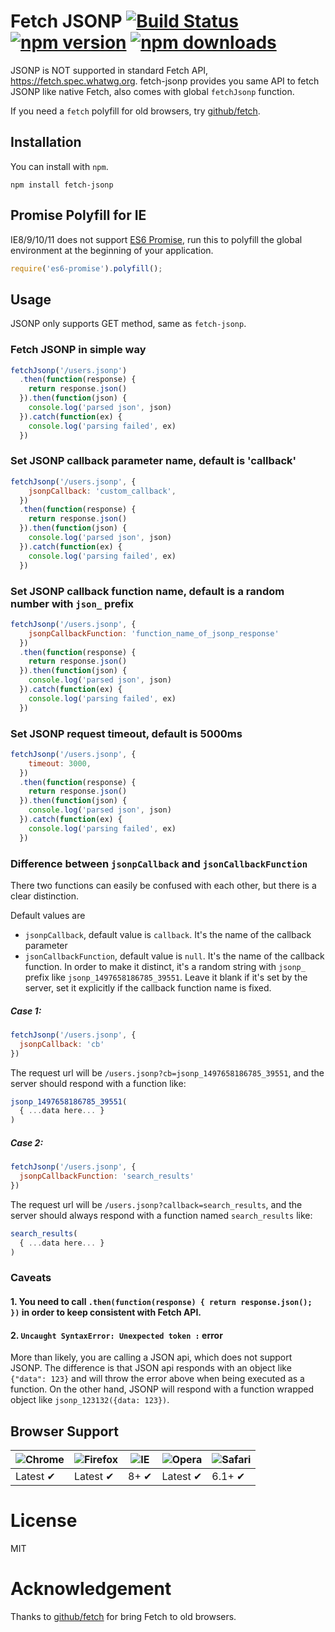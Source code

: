 # Fetch JSONP [![Build Status](https://travis-ci.org/camsong/fetch-jsonp.svg)](https://travis-ci.org/camsong/fetch-jsonp) [![npm version](https://badge.fury.io/js/fetch-jsonp.svg)](http://badge.fury.io/js/fetch-jsonp) [![npm downloads](https://img.shields.io/npm/dm/fetch-jsonp.svg?style=flat-square)](https://www.npmjs.com/package/fetch-jsonp)

JSONP is NOT supported in standard Fetch API, https://fetch.spec.whatwg.org.
fetch-jsonp provides you same API to fetch JSONP like native Fetch, also comes
with global `fetchJsonp` function.

If you need a `fetch` polyfill for old browsers, try [github/fetch](http://github.com/github/fetch).

## Installation

You can install with `npm`.

```
npm install fetch-jsonp
```

## Promise Polyfill for IE

IE8/9/10/11 does not support [ES6 Promise](https://tc39.github.io/ecma262/#sec-promise-constructor), run this to polyfill the global environment at the beginning of your application.

```js
require('es6-promise').polyfill();
```

## Usage

JSONP only supports GET method, same as `fetch-jsonp`.

### Fetch JSONP in simple way

```javascript
fetchJsonp('/users.jsonp')
  .then(function(response) {
    return response.json()
  }).then(function(json) {
    console.log('parsed json', json)
  }).catch(function(ex) {
    console.log('parsing failed', ex)
  })
```

### Set JSONP callback parameter name, default is 'callback'

```javascript
fetchJsonp('/users.jsonp', {
    jsonpCallback: 'custom_callback',
  })
  .then(function(response) {
    return response.json()
  }).then(function(json) {
    console.log('parsed json', json)
  }).catch(function(ex) {
    console.log('parsing failed', ex)
  })
```

### Set JSONP callback function name, default is a random number with `json_` prefix

```javascript
fetchJsonp('/users.jsonp', {
    jsonpCallbackFunction: 'function_name_of_jsonp_response'
  })
  .then(function(response) {
    return response.json()
  }).then(function(json) {
    console.log('parsed json', json)
  }).catch(function(ex) {
    console.log('parsing failed', ex)
  })
```

### Set JSONP request timeout, default is 5000ms

```javascript
fetchJsonp('/users.jsonp', {
    timeout: 3000,
  })
  .then(function(response) {
    return response.json()
  }).then(function(json) {
    console.log('parsed json', json)
  }).catch(function(ex) {
    console.log('parsing failed', ex)
  })
```

### Difference between `jsonpCallback` and `jsonCallbackFunction`
There two functions can easily be confused with each other, but there is a clear distinction.

Default values are
* `jsonpCallback`, default value is `callback`. It's the name of the callback parameter
* `jsonCallbackFunction`, default value is `null`. It's the name of the callback function. In order to make it distinct, it's a random string with `jsonp_` prefix like `jsonp_1497658186785_39551`. Leave it blank if it's set by the server, set it explicitly if the callback function name is fixed.

##### Case 1:
```js
fetchJsonp('/users.jsonp', {
  jsonpCallback: 'cb'
})
```
The request url will be `/users.jsonp?cb=jsonp_1497658186785_39551`, and the server should respond with a function like:
```js
jsonp_1497658186785_39551(
  { ...data here... }
)
```

##### Case 2:
```js
fetchJsonp('/users.jsonp', {
  jsonpCallbackFunction: 'search_results'
})
```
The request url will be `/users.jsonp?callback=search_results`, and the server should always respond with a function named `search_results` like:
```js
search_results(
  { ...data here... }
)
```

### Caveats

#### 1. You need to call `.then(function(response) { return response.json(); })` in order to keep consistent with Fetch API.

#### 2. `Uncaught SyntaxError: Unexpected token :` error

More than likely, you are calling a JSON api, which does not support JSONP. The difference is that JSON api responds with an object like `{"data": 123}` and will throw the error above when being executed as a function. On the other hand, JSONP will respond with a function wrapped object like `jsonp_123132({data: 123})`.

## Browser Support

![Chrome](https://raw.github.com/alrra/browser-logos/master/src/chrome/chrome_48x48.png) | ![Firefox](https://raw.github.com/alrra/browser-logos/master/src/firefox/firefox_48x48.png) | ![IE](https://raw.github.com/alrra/browser-logos/master/src/archive/internet-explorer_7-8/internet-explorer_7-8_48x48.png) | ![Opera](https://raw.github.com/alrra/browser-logos/master/src/opera/opera_48x48.png) | ![Safari](https://raw.github.com/alrra/browser-logos/master/src/safari/safari_48x48.png)
--- | --- | --- | --- | --- |
Latest ✔ | Latest ✔ | 8+ ✔ | Latest ✔ | 6.1+ ✔ |

# License

MIT

# Acknowledgement

Thanks to [github/fetch](https://github.com/github/fetch) for bring Fetch to old browsers.
